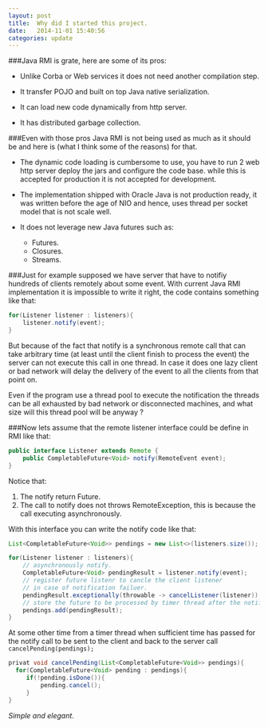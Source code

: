 ```yaml
---
layout: post
title:  Why did I started this project.
date:   2014-11-01 15:40:56
categories: update
---
```




###Java RMI is grate, here are some of its pros:

- Unlike Corba or Web services it does not need another compilation step.

- It transfer POJO and built on top Java native serialization.

- It can load new code dynamically from http server.

- It has distributed garbage collection.


###Even with those pros Java RMI is not being used as much as it should be and here is (what I think some of the reasons) for that.

- The dynamic code loading is cumbersome to use, 
   you have to run 2 web http server deploy the jars and configure the code base.
   while this is accepted for production it is not accepted for development.

- The implementation shipped with Oracle Java is not production ready, 
  it was written before the age of NIO and hence, uses thread per socket model that is not scale well.

- It does not leverage new Java futures such as:
     + Futures.
     + Closures.
     + Streams.

###Just for example supposed we have server that have to notifiy hundreds of clients remotely about some event.
With current Java RMI implementation it is impossible to write it right, the code contains something like that:

````java
for(Listener listener : listeners){
    listener.notify(event);	     
}
````

But because of the fact that notify is a synchronous remote call that can take arbitrary time (at least until the client finish to process the event) the server can not execute this call in one thread.
In case it does one lazy client or bad network will delay the delivery of the event to all the clients from that point on.


Even if the program use a thread pool to execute the notification the threads can be all exhausted by bad network or disconnected machines, and what size will this thread pool will be anyway ?

###Now lets assume that the remote listener interface could be define in RMI like that:

````java
public interface Listener extends Remote {
    public CompletableFuture<Void> notify(RemoteEvent event);
}
````
Notice that:

1. The notify return Future.
2. The call to notify does not throws RemoteException, this is because the call executing asynchronously.

With this interface you can write the notify code like that:
 
````java
List<CompletableFuture<Void>> pendings = new List<>(listeners.size());

for(Listener listener : listeners){
    // asynchronously notify.
    CompletableFuture<Void> pendingResult = listener.notify(event);
    // register future listenr to cancle the client listener
    // in case of notification failuer.
    pendingResult.exceptionally(throwable -> cancelListener(listener));
    // store the future to be processed by timer thread after the notify timeout expired.
    pendings.add(pendingResult);	     
}
````
At some other time from a timer thread when sufficient time has passed for the notify call to be sent to the client and back to the server call `cancelPending(pendings);`

````java
privat void cancelPending(List<CompletableFuture<Void>> pendings){
  for(CompletableFuture<Void> pending : pendings){
     if(!pending.isDone()){
         pending.cancel();
     }	     
}
````
*Simple and elegant*.


<!--- LocalWords:  NIO notifiy CompletableFuture RemoteException-->
